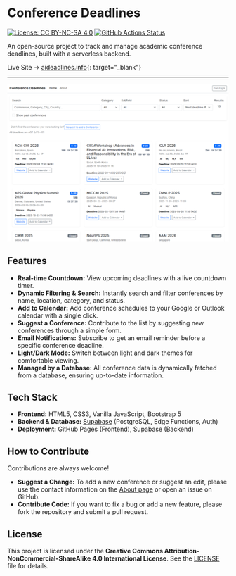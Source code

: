 # Conference Deadlines

[![License: CC BY-NC-SA 4.0](https://img.shields.io/badge/License-CC%20BY--NC--SA%204.0-lightgrey.svg)](https://creativecommons.org/licenses/by-nc-sa/4.0/)
[![GitHub Actions Status](https://github.com/mindw96/Conference-Deadlines/actions/workflows/pages.yml/badge.svg)](https://github.com/mindw96/Conference-Deadlines/actions)

An open-source project to track and manage academic conference deadlines, built with a serverless backend.

Live Site → [aideadlines.info](https://aideadlines.info){: target="_blank"}

---

![Conference Deadlines Screenshot](assets\image.png)

## Features

* **Real-time Countdown:** View upcoming deadlines with a live countdown timer.
* **Dynamic Filtering & Search:** Instantly search and filter conferences by name, location, category, and status.
* **Add to Calendar:** Add conference schedules to your Google or Outlook calendar with a single click.
* **Suggest a Conference:** Contribute to the list by suggesting new conferences through a simple form.
* **Email Notifications:** Subscribe to get an email reminder before a specific conference deadline.
* **Light/Dark Mode:** Switch between light and dark themes for comfortable viewing.
* **Managed by a Database:** All conference data is dynamically fetched from a database, ensuring up-to-date information.

## Tech Stack

* **Frontend:** HTML5, CSS3, Vanilla JavaScript, Bootstrap 5
* **Backend & Database:** [Supabase](https://supabase.com/) (PostgreSQL, Edge Functions, Auth)
* **Deployment:** GitHub Pages (Frontend), Supabase (Backend)

## How to Contribute

Contributions are always welcome!

* **Suggest a Change:** To add a new conference or suggest an edit, please use the contact information on the [About page](https://aideadlines.info/about.html) or open an issue on GitHub.
* **Contribute Code:** If you want to fix a bug or add a new feature, please fork the repository and submit a pull request.

## License

This project is licensed under the **Creative Commons Attribution-NonCommercial-ShareAlike 4.0 International License**. See the [LICENSE](LICENSE) file for details.
